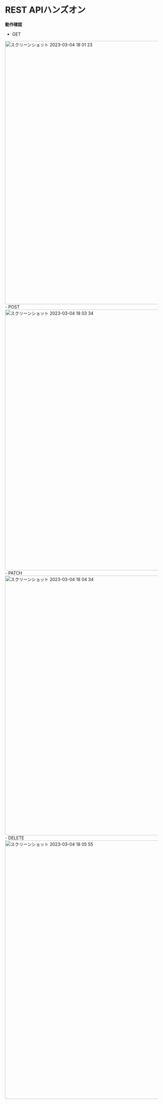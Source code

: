 # REST APIハンズオン

**動作確認**
<br>
- GET
<img width="866" alt="スクリーンショット 2023-03-04 18 01 23" src="https://user-images.githubusercontent.com/123845484/222887592-18f090c5-9bdf-4b06-b6ac-46c06a19f65a.png">
- POST
<img width="858" alt="スクリーンショット 2023-03-04 18 03 34" src="https://user-images.githubusercontent.com/123845484/222887599-ad08601d-0ad8-4f79-8f0f-af8de146a007.png">
- PATCH
<img width="854" alt="スクリーンショット 2023-03-04 18 04 34" src="https://user-images.githubusercontent.com/123845484/222887611-1d45a330-a9f6-4f20-82b8-677d5c4d4cc3.png">
- DELETE
<img width="850" alt="スクリーンショット 2023-03-04 18 05 55" src="https://user-images.githubusercontent.com/123845484/222887616-410069a9-d63e-410d-a0f5-261a0997f367.png">
